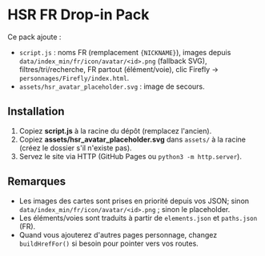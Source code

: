 # HSR FR Drop-in Pack

Ce pack ajoute :
- `script.js` : noms FR (remplacement `{NICKNAME}`), images depuis `data/index_min/fr/icon/avatar/<id>.png` (fallback SVG), filtres/tri/recherche, FR partout (élément/voie), clic Firefly -> `personnages/Firefly/index.html`.
- `assets/hsr_avatar_placeholder.svg` : image de secours.

## Installation
1. Copiez **script.js** à la racine du dépôt (remplacez l'ancien).
2. Copiez **assets/hsr_avatar_placeholder.svg** dans `assets/` à la racine (créez le dossier s'il n'existe pas).
3. Servez le site via HTTP (GitHub Pages ou `python3 -m http.server`).

## Remarques
- Les images des cartes sont prises en priorité depuis vos JSON; sinon `data/index_min/fr/icon/avatar/<id>.png` ; sinon le placeholder.
- Les éléments/voies sont traduits à partir de `elements.json` et `paths.json` (FR).
- Quand vous ajouterez d'autres pages personnage, changez `buildHrefFor()` si besoin pour pointer vers vos routes.
